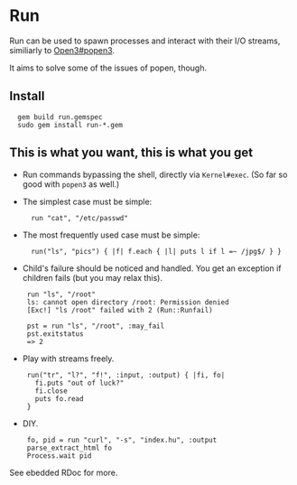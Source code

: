 Run
===

Run can be used to spawn processes and interact with their I/O streams,
similiarly to [Open3#popen3](http://apidock.com/ruby/Open3/popen3).

It aims to solve some of the issues of popen, though.

Install
-------

      gem build run.gemspec
      sudo gem install run-*.gem

This is what you want, this is what you get
-------------------------------------------

* Run commands bypassing the shell, directly via `Kernel#exec`.
  (So far so good with `popen3` as well.)
* The simplest case must be simple:

        run "cat", "/etc/passwd"

* The most frequently used case must be simple:

        run("ls", "pics") { |f| f.each { |l| puts l if l =~ /jpg$/ } }

* Child's failure should be noticed and handled. You get an exception if children fails
  (but you may relax this).

       run "ls", "/root"
       ls: cannot open directory /root: Permission denied
       [Exc!] "ls /root" failed with 2 (Run::Runfail)

       pst = run "ls", "/root", :may_fail
       pst.exitstatus
       => 2

* Play with streams freely.

       run("tr", "l?", "f!", :input, :output) { |fi, fo|
         fi.puts "out of luck?"
         fi.close
         puts fo.read
       }

* DIY.

       fo, pid = run "curl", "-s", "index.hu", :output
       parse_extract_html fo
       Process.wait pid

See ebedded RDoc for more.
